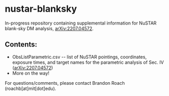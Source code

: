 # nustar-blanksky
In-progress repository containing supplemental information for NuSTAR blank-sky DM analysis, [arXiv:2207.04572](https://arxiv.org/abs/2207.04572).

## Contents:
- ObsListParametric.csv -- list of NuSTAR pointings, coordinates, exposure times, and target names for the parametric analysis of Sec. IV ([arXiv:2207.04572](https://arxiv.org/abs/2207.04572))
- More on the way!

For questions/comments, please contact Brandon Roach (roachb[at]mit[dot]edu). 

